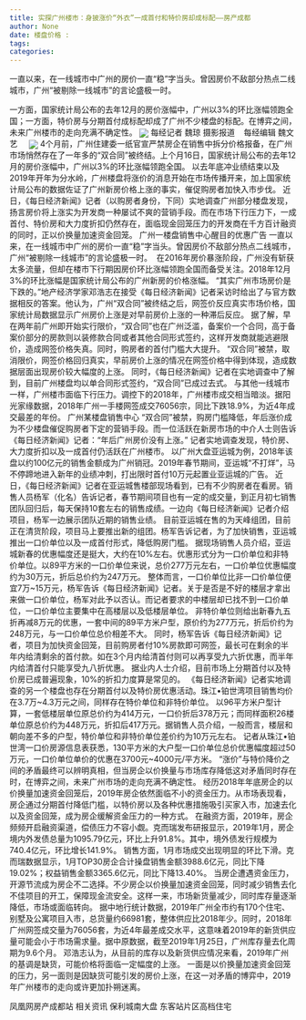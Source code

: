 ```yaml
---
title: 实探广州楼市：身披涨价“外衣”一成首付和特价房却成标配——房产成都
author: None
date: 楼盘价格 : 
tags: 
categories: 
---
```

一直以来，在一线城市中广州的房价一直“稳”字当头。曾因房价不敌部分热点二线城市，广州“被剔除一线城市”的言论盛极一时。 
<!-- more -->
一方面，国家统计局公布的去年12月的房价涨幅中，广州以3%的环比涨幅领跑全国；一方面，特价房与分期首付成标配却成了广州不少楼盘的标配。在博弈之间，未来广州楼市的走向充满不确定性。
<img align="center" border="0" src="//s1.ifengimg.com/2019/02/21/5459ed62d6c88adabd4e9c30dad0abbb.jpg" />
每经记者 魏琼 摄影报道    每经编辑 魏文艺    
<img align="center" border="0" src="//s1.ifengimg.com/2019/02/21/eb8b787805f1df63206543ae5e3bce55.jpg" />
4个月前，广州住建委一纸官宣严禁房企在销售中拆分价格报备，在广州市场悄然存在了一年多的“双合同”被终结。上个月16日，国家统计局公布的去年12月的房价涨幅中，广州以3%的环比涨幅领跑全国。
以去年底冲业绩结束以及2019年开年为分水岭，广州楼盘将涨价的消息开始在市场传播开来，加上国家统计局公布的数据佐证了广州新房价格上涨的事实，催促购房者加快入市步伐。
近日，《每日经济新闻》记者（以购房者身份，下同）实地调查广州部分楼盘发现，扬言房价将上涨实为开发商一种屡试不爽的营销手段。而在市场下行压力下，一成首付、特价房和大力度折扣仍然存在，面临现金回笼压力的开发商在千方百计融资的同时，正以价换量加速资金回笼。
广州一楼盘销售中心醒目的优惠广告
一直以来，在一线城市中广州的房价一直“稳”字当头。曾因房价不敌部分热点二线城市，广州“被剔除一线城市”的言论盛极一时。 
在2016年房价暴涨阶段，广州没有斩获太多流量，但却在楼市下行期因房价环比涨幅领跑全国而备受关注。2018年12月3%的环比涨幅是国家统计局公布的广州新房的价格涨幅。
“其实广州市场房价是下跌的。”地产经济学家邓浩志在接受《每日经济新闻》记者采访时给出了与官方数据相反的答案。他认为，广州“双合同”被终结之后，网签价反应真实市场价格，国家统计局数据显示广州房价上涨是对早前房价上涨的一种滞后反应。
据了解，早在两年前广州即开始实行限价，“双合同”也在广州泛滥，备案价一个合同，高于备案价部分的房款则以装修款合同或者其他合同形式签约，这样开发商就能逃避限价，造成网签价格失真。同时，购房者的首付门槛大大提升。
“双合同”被禁，取消限价，网签价格回归真实，早前房价上涨的情况在网签价格中得到体现，造成数据层面出现房价较大幅度的上涨。
同时，《每日经济新闻》记者在实地调查中了解到，目前广州楼盘均以单合同形式签约，“双合同”已成过去式。
与其他一线城市一样，广州楼市面临下行压力。调控下的2018年，广州楼市成交相当暗淡。据阳光家缘数据，2018年广州一手楼网签成交76056宗，同比下跌18.9%，为近4年成交最差的年份。
广州某楼盘销售中心
“双合同”被禁，购房门槛降低，年后涨价成为不少楼盘催促购房者下定的营销手段。而一位活跃在新房市场的中介人士则告诉《每日经济新闻》记者：“年后广州房价没有上涨。”
记者实地调查发现，特价房、大力度折扣以及一成首付仍活跃在广州楼市。
以广州大盘亚运城为例，2018年该盘以约100亿元的销售金额成为广州销冠。2019年春节期间，亚运城“不打烊”，马不停蹄地进入新年的业绩冲刺，打出限时首付10万元起置业亚运城的广告。
近日，《每日经济新闻》记者在亚运城售楼部现场看到，已有不少购房者在看房。销售人员杨军（化名）告诉记者，春节期间项目也有一定的成交量，到正月初七销售团队回归后，每天保持10套左右的销售成绩。一边向《每日经济新闻》记者介绍项目，杨军一边展示团队近期的销售业绩。
目前亚运城在售的为天峰组团，目前正在清货阶段，项目马上要推出新的组团。杨军告诉记者，为了加快销售，亚运城推出一口价单位以及一成首付形式，降低购房门槛。
据现场销售人员介绍，亚运城新春的优惠幅度还是挺大，大约在10%左右。优惠形式分为一口价单位和非特价单位。以89平方米的一口价单位来说，总价277万元左右，一口价单位优惠幅度约为30万元，折后总价约为247万元。
整体而言，一口价单位比非一口价单位便宜7万~15万元，杨军告诉《每日经济新闻》记者。关于是否是不好的楼层才拿出来做一口价单位，杨军对此予以否认。而记者要求的中楼层却已找不到一口价单位，一口价单位主要集中在高楼层以及低楼层单位。
非特价单位则给出新春九五折再减8万元的优惠，一套中间的89平方米户型，原价约为277万元，折后价约为248万元，与一口价单位总价相差不大。
同时，杨军告诉《每日经济新闻》记者，项目为加快资金回笼，目前购房者付10%房款即可网签，最长可在剩余的半年内给清剩余的首付款。如在3个月内给清首付则可以再享受九六折优惠，而半年内给清首付只能享受九八折优惠。
据业内人士介绍，目前市场上分期首付以及特价房已成普遍现象，10%的折扣力度算是常见的。
《每日经济新闻》记者实地调查的另一个楼盘也存在分期首付以及特价房优惠活动。珠江•铂世湾项目销售均价在3.7万~4.3万元之间，同样存在特价单位和非特价单位。
以96平方米户型计算，一套低楼层单位原总价约为414万元，一口价折后378万元；而同样面积26楼单位原总价约为448万元，折扣后417万元。据销售人员介绍，一般而言，楼层和朝向差不多的户型，特价单位和非特价单位差价约为10万元左右。
记者从珠江•铂世湾一口价房源信息表获悉，130平方米的大户型一口价单位总价优惠幅度超过50万元，一口价单位单价的优惠在3700元~4000元/平方米。
“涨价”与特价降价之间的矛盾最终可以辨明真相，但当房企以价换量与市场库存降低这对矛盾同时存在时，在博弈之间，未来广州市场的走向充满不确定性。
经历2018年年底房企的以价换量加速资金回笼后，2019年房企依然面临不小的资金压力。从市场表现看，房企通过分期首付降低门槛，以特价房以及各种优惠措施吸引买家入市，加速去化以及资金回笼，成为房企缓解资金压力的一种方式。
在融资方面，2019年，房企频频开启融资渠道，偿债压力不容小觑。克而瑞发布研报显示，2019年1月，房企境内外发债总量为1095.79亿元，环比上升91.8%。其中，境外债发行规模为740.4亿元，环比增长141.9%。
销售方面，1月市场成交出现明显的环比下滑。克而瑞数据显示，1月TOP30房企合计操盘销售金额3988.6亿元，同比下降19.02%；权益销售金额3365.6亿元，同比下降13.40%。
当房企遭遇资金压力，开源节流成为房企不二选择。不少房企以价换量加速资金回笼，同时减少销售去化不佳项目的开工，保障现金流安全。这样一来，市场新货量减少，同时库存量逐渐降低，市场或面临转向。
据中地行统计数据，2019年广州全市约有170个住宅、别墅及公寓项目入市，总货量约66981套，整体供应比2018年少。同时，2018年广州网签成交量为76056套，为近4年最差成交水平，这意味着2019年的新货供应量可能会小于市场需求量。据中原数据，截至2019年1月25日，广州库存量去化周期为9.6个月。
邓浩志认为，从目前的库存以及新货供应情况来看，2019年广州的基调是缺货，可能价格将面临一定幅度的上涨。
一面是以价换量加速资金回笼的压力，另一面则是因缺货可能引发的房价上涨，在这一对矛盾的博弈中，2019年广州楼市的走向或许更加扑朔迷离。
                        
                        
                        
                        
                                        
                    
                    
                
                    
                    
                    
                
                    
                
凤凰网房产成都站
相关资讯
保利城南大盘
东客站片区高档住宅
	                        
	                    
	                        
	                    
